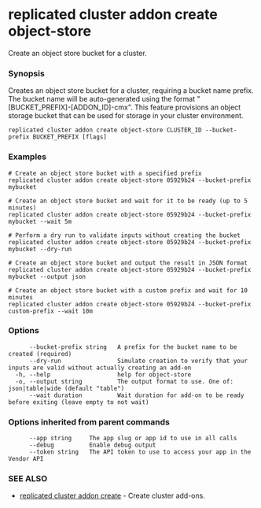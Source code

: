 # replicated cluster addon create object-store

Create an object store bucket for a cluster.

### Synopsis

Creates an object store bucket for a cluster, requiring a bucket name prefix. The bucket name will be auto-generated using the format "[BUCKET_PREFIX]-[ADDON_ID]-cmx". This feature provisions an object storage bucket that can be used for storage in your cluster environment.

```
replicated cluster addon create object-store CLUSTER_ID --bucket-prefix BUCKET_PREFIX [flags]
```

### Examples

```
# Create an object store bucket with a specified prefix
replicated cluster addon create object-store 05929b24 --bucket-prefix mybucket

# Create an object store bucket and wait for it to be ready (up to 5 minutes)
replicated cluster addon create object-store 05929b24 --bucket-prefix mybucket --wait 5m

# Perform a dry run to validate inputs without creating the bucket
replicated cluster addon create object-store 05929b24 --bucket-prefix mybucket --dry-run

# Create an object store bucket and output the result in JSON format
replicated cluster addon create object-store 05929b24 --bucket-prefix mybucket --output json

# Create an object store bucket with a custom prefix and wait for 10 minutes
replicated cluster addon create object-store 05929b24 --bucket-prefix custom-prefix --wait 10m
```

### Options

```
      --bucket-prefix string   A prefix for the bucket name to be created (required)
      --dry-run                Simulate creation to verify that your inputs are valid without actually creating an add-on
  -h, --help                   help for object-store
  -o, --output string          The output format to use. One of: json|table|wide (default "table")
      --wait duration          Wait duration for add-on to be ready before exiting (leave empty to not wait)
```

### Options inherited from parent commands

```
      --app string     The app slug or app id to use in all calls
      --debug          Enable debug output
      --token string   The API token to use to access your app in the Vendor API
```

### SEE ALSO

* [replicated cluster addon create](replicated-cli-cluster-addon-create)	 - Create cluster add-ons.